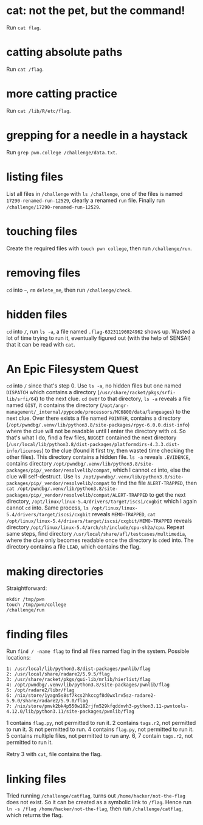 # cat: not the pet, but the command!
Run `cat flag`.

# catting absolute paths
Run `cat /flag`.

# more catting practice
Run `cat /lib/R/etc/flag`.

# grepping for a needle in a haystack
Run `grep pwn.college /challenge/data.txt`.

# listing files
List all files in `/challenge` with `ls /challenge`, one of the files is named `17290-renamed-run-12529`, clearly a renamed `run` file. Finally run `/challenge/17290-renamed-run-12529`.

# touching files
Create the required files with `touch pwn college`, then run `/challenge/run`.

# removing files
`cd` into `~`, `rm` `delete_me`, then run `/challenge/check`.

# hidden files
`cd` into `/`, run `ls -a`, a file named `.flag-63231196024962` shows up. Wasted a lot of time trying to run it, eventually figured out (with the help of SENSAI) that it can be read with `cat`.

# An Epic Filesystem Quest
`cd` into `/` since that's step 0.
Use `ls -a`, no hidden files but one named `DISPATCH` which contains a directory (`/usr/share/racket/pkgs/srfi-lib/srfi/64`) to the next clue.
`cd` over to that directory, `ls -a` reveals a file named `GIST`, it contains the directory (`/opt/angr-management/_internal/pypcode/processors/MC6800/data/languages`) to the next clue.
Over there exists a file named `POINTER`, contains a directory (`/opt/pwndbg/.venv/lib/python3.8/site-packages/rpyc-6.0.0.dist-info`) where the clue will not be readable until I enter the directory with `cd`.
So that's what I do, find a few files, `NUGGET` contained the next directory (`/usr/local/lib/python3.8/dist-packages/platformdirs-4.3.3.dist-info/licenses`) to the clue (found it first try, then wasted time checking the other files). This directory contains a hidden file.
`ls -a` reveals `.EVIDENCE`, contains directory `/opt/pwndbg/.venv/lib/python3.8/site-packages/pip/_vendor/resolvelib/compat`, which I cannot `cd` into, else the clue will self-destruct.
Use `ls /opt/pwndbg/.venv/lib/python3.8/site-packages/pip/_vendor/resolvelib/compat` to find the file `ALERT-TRAPPED`, then `cat /opt/pwndbg/.venv/lib/python3.8/site-packages/pip/_vendor/resolvelib/compat/ALERT-TRAPPED` to get the next directory, `/opt/linux/linux-5.4/drivers/target/iscsi/cxgbit` which I again cannot `cd` into.
Same process, `ls /opt/linux/linux-5.4/drivers/target/iscsi/cxgbit` reveals `MEMO-TRAPPED`, `cat /opt/linux/linux-5.4/drivers/target/iscsi/cxgbit/MEMO-TRAPPED` reveals directory `/opt/linux/linux-5.4/arch/sh/include/cpu-sh2a/cpu`.
Repeat same steps, find directory `/usr/local/share/afl/testcases/multimedia`, where the clue only becomes readable once the directory is `cd`ed into.
The directory contains a file `LEAD`, which contains the flag.

# making directories
Straightforward:
```
mkdir /tmp/pwn
touch /tmp/pwn/college
/challenge/run
```

# finding files
Run `find / -name flag` to find all files named flag in the system. 
Possible locations:
```
1: /usr/local/lib/python3.8/dist-packages/pwnlib/flag
2: /usr/local/share/radare2/5.9.5/flag
3: /usr/share/racket/pkgs/gui-lib/mrlib/hierlist/flag
4: /opt/pwndbg/.venv/lib/python3.8/site-packages/pwnlib/flag
5: /opt/radare2/libr/flag
6: /nix/store/1yagn5s8sf7kcs2hkccgf8d0wxlrv5sz-radare2-5.9.0/share/radare2/5.9.0/flag
7: /nix/store/pmvk2bk4p550w182rjfm529kfqddnvh3-python3.11-pwntools-4.12.0/lib/python3.11/site-packages/pwnlib/flag
```
1 contains `flag.py`, not permitted to run it.
2 contains `tags.r2`, not permitted to run it.
3: not permitted to run.
4 contains `flag.py`, not permitted to run it.
5 contains multiple files, not permitted to run any.
6, 7 contain `tags.r2`, not permitted to run it.

Retry 3 with `cat`, file contains the flag.

# linking files
Tried running `/challenge/catflag`, turns out `/home/hacker/not-the-flag` does not exist. So it can be created as a symbolic link to `/flag`. Hence run `ln -s /flag /home/hacker/not-the-flag`, then run `/challenge/catflag`, which returns the flag.
